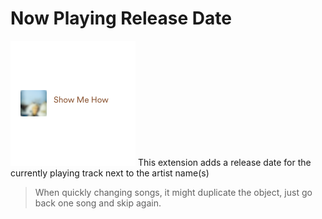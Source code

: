 # Now Playing Release Date

![Preview image](https://raw.githubusercontent.com/Plueres/spicetify-extensions/main/now-playing-release-date/preview-small.jpg)
This extension adds a release date for the currently playing track next to the artist name(s)

> When quickly changing songs, it might duplicate the object, just go back one song and skip again.
